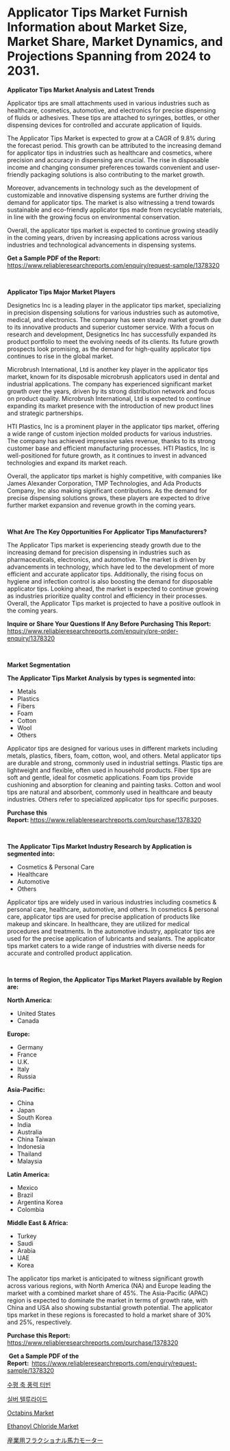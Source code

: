 <p><h1>Applicator Tips Market Furnish Information about Market Size, Market Share, Market Dynamics, and Projections Spanning from 2024 to 2031.</h1></p><p><strong>Applicator Tips Market Analysis and Latest Trends</strong></p>
<p><p>Applicator tips are small attachments used in various industries such as healthcare, cosmetics, automotive, and electronics for precise dispensing of fluids or adhesives. These tips are attached to syringes, bottles, or other dispensing devices for controlled and accurate application of liquids.</p><p>The Applicator Tips Market is expected to grow at a CAGR of 9.8% during the forecast period. This growth can be attributed to the increasing demand for applicator tips in industries such as healthcare and cosmetics, where precision and accuracy in dispensing are crucial. The rise in disposable income and changing consumer preferences towards convenient and user-friendly packaging solutions is also contributing to the market growth.</p><p>Moreover, advancements in technology such as the development of customizable and innovative dispensing systems are further driving the demand for applicator tips. The market is also witnessing a trend towards sustainable and eco-friendly applicator tips made from recyclable materials, in line with the growing focus on environmental conservation.</p><p>Overall, the applicator tips market is expected to continue growing steadily in the coming years, driven by increasing applications across various industries and technological advancements in dispensing systems.</p></p>
<p><strong>Get a Sample PDF of the Report:&nbsp;</strong> <a href="https://www.reliableresearchreports.com/enquiry/request-sample/1378320">https://www.reliableresearchreports.com/enquiry/request-sample/1378320</a></p>
<p>&nbsp;</p>
<p><strong>Applicator Tips Major Market Players</strong></p>
<p><p>Designetics Inc is a leading player in the applicator tips market, specializing in precision dispensing solutions for various industries such as automotive, medical, and electronics. The company has seen steady market growth due to its innovative products and superior customer service. With a focus on research and development, Designetics Inc has successfully expanded its product portfolio to meet the evolving needs of its clients. Its future growth prospects look promising, as the demand for high-quality applicator tips continues to rise in the global market.</p><p>Microbrush International, Ltd is another key player in the applicator tips market, known for its disposable microbrush applicators used in dental and industrial applications. The company has experienced significant market growth over the years, driven by its strong distribution network and focus on product quality. Microbrush International, Ltd is expected to continue expanding its market presence with the introduction of new product lines and strategic partnerships.</p><p>HTI Plastics, Inc is a prominent player in the applicator tips market, offering a wide range of custom injection molded products for various industries. The company has achieved impressive sales revenue, thanks to its strong customer base and efficient manufacturing processes. HTI Plastics, Inc is well-positioned for future growth, as it continues to invest in advanced technologies and expand its market reach.</p><p>Overall, the applicator tips market is highly competitive, with companies like James Alexander Corporation, TMP Technologies, and Ada Products Company, Inc also making significant contributions. As the demand for precise dispensing solutions grows, these players are expected to drive further market expansion and revenue growth in the coming years.</p></p>
<p>&nbsp;</p>
<p><strong>What Are The Key Opportunities For Applicator Tips Manufacturers?</strong></p>
<p><p>The Applicator Tips market is experiencing steady growth due to the increasing demand for precision dispensing in industries such as pharmaceuticals, electronics, and automotive. The market is driven by advancements in technology, which have led to the development of more efficient and accurate applicator tips. Additionally, the rising focus on hygiene and infection control is also boosting the demand for disposable applicator tips. Looking ahead, the market is expected to continue growing as industries prioritize quality control and efficiency in their processes. Overall, the Applicator Tips market is projected to have a positive outlook in the coming years.</p></p>
<p><strong>Inquire or Share Your Questions If Any Before Purchasing This Report:</strong> <a href="https://www.reliableresearchreports.com/enquiry/pre-order-enquiry/1378320">https://www.reliableresearchreports.com/enquiry/pre-order-enquiry/1378320</a></p>
<p>&nbsp;</p>
<p><strong>Market Segmentation</strong></p>
<p><strong>The Applicator Tips Market Analysis by types is segmented into:</strong></p>
<p><ul><li>Metals</li><li>Plastics</li><li>Fibers</li><li>Foam</li><li>Cotton</li><li>Wool</li><li>Others</li></ul></p>
<p><p>Applicator tips are designed for various uses in different markets including metals, plastics, fibers, foam, cotton, wool, and others. Metal applicator tips are durable and strong, commonly used in industrial settings. Plastic tips are lightweight and flexible, often used in household products. Fiber tips are soft and gentle, ideal for cosmetic applications. Foam tips provide cushioning and absorption for cleaning and painting tasks. Cotton and wool tips are natural and absorbent, commonly used in healthcare and beauty industries. Others refer to specialized applicator tips for specific purposes.</p></p>
<p><strong>Purchase this Report:&nbsp;</strong><a href="https://www.reliableresearchreports.com/purchase/1378320">https://www.reliableresearchreports.com/purchase/1378320</a></p>
<p>&nbsp;</p>
<p><strong>The Applicator Tips Market Industry Research by Application is segmented into:</strong></p>
<p><ul><li>Cosmetics & Personal Care</li><li>Healthcare</li><li>Automotive</li><li>Others</li></ul></p>
<p><p>Applicator tips are widely used in various industries including cosmetics & personal care, healthcare, automotive, and others. In cosmetics & personal care, applicator tips are used for precise application of products like makeup and skincare. In healthcare, they are utilized for medical procedures and treatments. In the automotive industry, applicator tips are used for the precise application of lubricants and sealants. The applicator tips market caters to a wide range of industries with diverse needs for accurate and controlled product application.</p></p>
<p>&nbsp;</p>
<p><strong>In terms of Region, the Applicator Tips Market Players available by Region are:</strong></p>
<p>
    <p> <strong> North America: </strong>
        <ul>
            <li>United States</li>
            <li>Canada</li>
        </ul>
        </p> 
    <p> <strong> Europe: </strong>
        <ul>
            <li>Germany</li>
            <li>France</li>
            <li>U.K.</li>
            <li>Italy</li>
            <li>Russia</li>
        </ul>
        </p> 
    <p> <strong> Asia-Pacific: </strong>
        <ul>
            <li>China</li>
            <li>Japan</li>
            <li>South Korea</li>
            <li>India</li>
            <li>Australia</li>
            <li>China Taiwan</li>
            <li>Indonesia</li>
            <li>Thailand</li>
            <li>Malaysia</li>
        </ul>
        </p> 
    <p> <strong> Latin America: </strong>
        <ul>
            <li>Mexico</li>
            <li>Brazil</li>
            <li>Argentina Korea</li>
            <li>Colombia</li>
        </ul>
        </p> 
    <p> <strong> Middle East & Africa: </strong>
        <ul>
            <li>Turkey</li>
            <li>Saudi</li>
            <li>Arabia</li>
            <li>UAE</li>
            <li>Korea</li>
        </ul>
    </p>
    </p>
<p><p>The applicator tips market is anticipated to witness significant growth across various regions, with North America (NA) and Europe leading the market with a combined market share of 45%. The Asia-Pacific (APAC) region is expected to dominate the market in terms of growth rate, with China and USA also showing substantial growth potential. The applicator tips market in these regions is forecasted to hold a market share of 30% and 25%, respectively.</p></p>
<p><strong>Purchase this Report: </strong><a href="https://www.reliableresearchreports.com/purchase/1378320">https://www.reliableresearchreports.com/purchase/1378320</a></p>
<p>&nbsp;<strong>Get a Sample PDF of the Report:&nbsp;&nbsp;</strong><a href="https://www.reliableresearchreports.com/enquiry/request-sample/1378320">https://www.reliableresearchreports.com/enquiry/request-sample/1378320</a></p>
<p><strong></strong></p>
<p><p><a href="https://medium.com/@waynewood21/%EC%88%98%ED%8F%89%EC%B6%95-%ED%92%8D%EB%A0%A5-%ED%84%B0%EB%B9%88-%EC%8B%9C%EC%9E%A5-%EC%8B%9C%EC%9E%A5-%EC%A0%90%EC%9C%A0%EC%9C%A8-%EC%8B%9C%EC%9E%A5-%EB%8F%99%ED%96%A5-%EB%B0%8F-%EB%AF%B8%EB%9E%98-%EC%84%B1%EC%9E%A5-%ED%83%90%EC%83%89-1bfecb8c84df">수평 축 풍력 터빈</a></p><p><a href="https://medium.com/@cute_priencsss/%EC%8B%A4%EB%B2%84-%ED%85%94%EB%A3%A8%EB%9D%BC%EC%9D%B4%EB%93%9C-%EC%8B%9C%EC%9E%A5-%EB%B3%B4%EA%B3%A0%EC%84%9C%EB%8A%94-%EC%9D%B4-%EC%8B%9C%EC%9E%A5%EC%9D%98-%EC%B5%9C%EC%8B%A0-%ED%8A%B8%EB%A0%8C%EB%93%9C%EC%99%80-%EC%84%B1%EC%9E%A5-%EA%B8%B0%ED%9A%8C%EB%A5%BC-%EB%B3%B4%EC%97%AC%EC%A4%8D%EB%8B%88%EB%8B%A4-fb3c971f9bf8">실버 텔루라이드</a></p><p><a href="https://github.com/pjcfca/Market-Research-Report-List-1/blob/main/octabins-market.md">Octabins Market</a></p><p><a href="https://github.com/johnbach50/Market-Research-Report-List-2/blob/main/ethanoyl-chloride-market.md">Ethanoyl Chloride Market</a></p><p><a href="https://medium.com/@saigekulas/%E7%94%A3%E6%A5%AD%E7%94%A8%E5%88%86%E6%95%B0%E9%A6%AC%E5%8A%9B%E3%83%A2%E3%83%BC%E3%82%BF%E3%83%BC%E3%81%AE%E5%B8%82%E5%A0%B4%E8%A6%8F%E6%A8%A1%E3%81%AF-%E3%82%B0%E3%83%AD%E3%83%BC%E3%83%90%E3%83%AB%E7%94%A3%E6%A5%AD%E7%95%8C%E3%81%A7%E6%9C%80%E9%81%A9%E3%81%AA%E3%83%9E%E3%83%BC%E3%82%B1%E3%83%86%E3%82%A3%E3%83%B3%E3%82%B0%E3%83%81%E3%83%A3%E3%83%8D%E3%83%AB%E3%82%92%E6%98%8E%E3%82%89%E3%81%8B%E3%81%AB%E3%81%99%E3%82%8B-db9347ea9771">産業用フラクショナル馬力モーター</a></p></p>